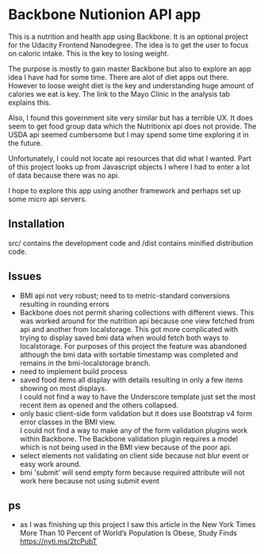 # Backbone Nutionion API app
This is a nutrition and health app using Backbone.  It is an optional project for the Udacity Frontend Nanodegree.
The idea is to get the user to focus on caloric intake.  This is the key to losing weight. 

The purpose is mostly to gain master Backbone but also to explore an app idea I have had for some time.
There are alot of diet apps out there.  However to loose weight diet is the key and understanding huge
amount of calories we eat is key.  The link to the Mayo Clinic in the analysis tab explains this.

Also, I found this government site very similar but has a terrible UX.  It does seem to get food group
data which the Nutritionix api does not provide.  The USDA api seemed cumbersome but I may spend some time
exploring it in the future.

Unfortunately, I could not locate api resources that did what I wanted.  Part of this project looks up from 
Javascript objects I where I had to enter a lot of data because there was no api.

I hope to explore this app using another framework and perhaps set up some micro api servers.

## Installation
src/ contains the development code and /dist contains minified distribution code.

## Issues
- BMI api not very robust; need to to metric-standard conversions resulting in rounding errors
- Backbone does not permit sharing collections with different views.  This was worked around for the nutrition
api because one view fetched from api and another from localstorage.  This got more complicated with trying
to display saved bmi data when would fetch both ways to localstorage.  For purposes of this project the feature
was abandoned although the bmi data with sortable timestamp was completed and remains in the bmi-localstorage branch.
- need to implement build process
- saved food items all display with details resulting in only a few items showing on most displays.  
I could not find a way to have the Underscore template just set the most recent item as opened and the others
collapsed.
- only basic client-side form validation but it does use Bootstrap v4 form error classes in the BMI view.  
I could not find a way to make any of the form validation plugins work within Backbone.  The Backbone
validation plugin requires a model which is not being used in the BMI view because of the poor api.
- select elements not validating on client side because not blur event or easy work around.
- bmi 'submit' will send empty form because required attribute will not work here because not using submit event 

## ps
- as I was finishing up this project I saw this article in the New York Times  
More Than 10 Percent of World’s Population Is Obese, Study Finds https://nyti.ms/2tcPubT